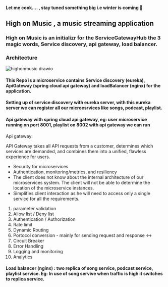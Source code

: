 #### Let me cook.... , stay tuned something big i.e winter is coming 🥶


## High on Music , a music streaming application

### High on Music is an initializr for the ServiceGatewayHub the 3 magic words, Service discovery, api gateway, load balancer.

### Architecture
![highonmusic drawio](https://github.com/kishoreravi24/highonmusic/assets/36214175/eb0818de-f539-4518-9c5b-31580b4f6cde)


#### This Repo is a microservice contains Service discovery (eureka), ApiGateway (spring cloud api gateway) and loadBalancer (nginx) for the application.

#### Setting up of service discovery with eureka server, with this eureka server we can register all our microesrvices like songs, podcast, playlist.

#### Api gateway with spring cloud api gateway, eg: user microservice running on port 8001, playlist on 8002 with api gateway we can run 

Api gateway:

API Gateway takes all API requests from a customer, determines which services are demanded, and combines them into a unified, flawless experience for users. 

* Security for microservices
* Authentication, monitoring/metrics, and resiliency
* The client does not know about the internal architecture of our microservices system. The client will not be able to determine the location of the microservice instances.
* Simplifies client interaction as he will need to access only a single service for all the requirements.

1. parameter validation
2. Allow list / Deny list
3. Authentication / Authorization
4. Rate limit
5. Dynamic Routing
6. Portocol conversion - mainly for sending request and response <->
7. Circuit Breaker
8. Error Handling
9. Logging and monitoring
10. Analytics

#### Load balancer (nginx) : two replica of song service, podcast service, playlist service. Eg: In use of song servive when traffic is high it switches to replica service.

